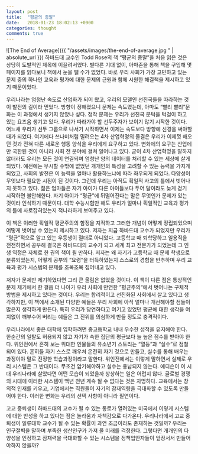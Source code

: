 ```yaml
---
layout: post
title:  "평균의 종말"
date:   2018-01-23 18:02:13 +0900
categories: thought
comments: true
---
```

![The End of Average]({{ "/assets/images/the-end-of-average.jpg " | absolute_url }})
하바드대 교수인 Todd Rose의 책 “평균의 종말”을 처음 읽은 것은 상당히 도발적인 제목에 이끌려서였다. 별다른 기대 없이, 아마존을 통해 책을 구입해 몇 페이지를 읽다보니 책에서 눈을 뗄 수가 없었다. 바로 우리 사회가 가장 고민하고 있는 문제 중의 하나인 교육과 평가에 대한 문제의 근원과 함께 시원한 해결책을 제시하고 있기 때문이었다.

우리나라는 엄청난 속도로 산업화가 되어 왔고, 우리의 모델인 선진국들을 따라하는 것이 발전의 길이라 믿었다. 방향이 정해졌으니 문제는 속도였는데, 아마도 “빨리 빨리”문화는 이 과정에서 생기지 않았나 싶다. 정작 문제는 우리가 선진국 문턱을 턱걸이 하고 있는 요즈음 생기고 있다. 우리가 따라가야 할 선두주자가 보이기 않기 시작한 것이다. 어느새 우리가 선두 그룹으로 나서기 시작하면서 이제는 속도보다 방향에 신경을 써야할 때가 되었다. 여기에다 쓰나미처럼 밀려오는 4차 산업혁명의 물결은 우리가 이제껏 해오던 것과 전혀 다른 새로운 행동 양식을 우리에게 요구하고 있다. 변화에의 요구는 산업에만 국한된 것이 아니라 사회 전 분야에 걸쳐 일어나고 있다. 굳이 4차 산업혁명을 말하지 않더라도 우리는 모든 것이 연결되며 엄청난 양의 데이터를 처리할 수 있는 세상에 살게 되었다. 예전에는 무시할 수밖에 없었던 개개인의 특성을 고려할 수 있는 능력을 가지게 되었고, 사회의 발전은 이 능력을 얼마나 활용하느냐에 따라 좌우되게 되었다. 다양성이 무엇보다 필요한 시점이 된 것이다. 그런데 우리는 아직도 획일적 사고의 틀에서 벗어나지 못하고 있다. 젊은 엄마들은 자기 아이가 다른 아이들보다 두어 달이라도 늦게 걷기 시작하면 불안해한다. 자기 아이가 “평균”에 뒤떨어진다는 말은 무엇인가 문제가 있는 것이라 인식하기 때문이다. 대학 수능시험만 해도 우리가 얼마나 획일적인 교육과 평가의 틀에 사로잡혀있는지 적나라하게 보여주고 있다.

이 책은 이러한 획일적 평균주의의 함정을 지적하고 그러한 개념이 어떻게 정립되었으며 어떻게 벗어날 수 있는지 제시하고 있다. 저자는 지금 하바드대 교수가 되었지만 우리가 “평균”적으로 알고 있는 우등생이 절대로 아니었다. 고등학교 때 퇴학당하고 일용직을 전전하면서 공부해 결국은 하바드대의 교수가 되고 세계 최고 전문가가 되었는데 그 인생 역정은 자체로 한 권의 책이 될 만하다. 저자는 왜 자기가 고등학교 때 문제 학생으로 분류되었는지, 어떻게 공부의 “요령“을 터득하였는지 스스로의 경험을 반추하며 우리 교육과 평가 시스템의 문제를 조목조목 짚어내고 있다.

저자가 문제만 제기하였다면 그리 큰 울림은 없었을 것이다. 이 책이 다른 점은 통상적인 문제 제기에서 한 걸음 더 나아가 우리 사회에 만연한 ”평균주의“에서 벗어나는 구체적 방법을 제시하고 있다는 것이다. 우리는 합리적이고 선진화된 사회에서 살고 있다고 생각하지만, 이 책에서 소개된 다양한 예들은 우리 사회에 아직 얼마나 개선해야할 점들이 많은지 생각하게 만든다. 특히 우리가 당연하다고 여기고 있었던 평균에 대한 생각을 여지없이 깨부수어 버리는 예들은 그 진위를 의심하게 만들 정도로 충격적이다.

우리나라에서 좋은 대학에 입학하려면 중고등학교 내내 우수한 성적을 유지해야 한다. 한순간의 일탈도 허용되지 않고 자기가 속한 집단의 평균보다 늘 높은 점수를 받아야 한다. 위인전에서 흔히 보는 위대한 인물들의 유소년기 스토리는 “열등”과 “실수”로 점철되어 있다. 흔히들 자기 스스로 깨우쳐 온전히 자기 것으로 만들고, 실수를 통해 배우는 과정이야 말로 진정한 학습과정이라고 말한다. 위인전에서는 이렇게 말하면서 실제로 우리 시스템은 그 반대이다. 무조건 암기해야하고 실수는 용납되지 않는다. 에디슨이 이 시대 우리나라에 살았다면 어떤 모습이 되었을까 상상하는 일은 어렵지 않다. 글로벌 경쟁의 시대에 이러한 시스템이 백년 천년 계속 될 수 없다는 것은 자명하다. 교육에서는 창의적 인재를 키우고, 기업에서는 직원들이 자기의 잠재역량을 극대화할 수 있도록 만들어야 한다. 이러한 변화는 우리의 선택 사항이 아니라 필연이다.

고교 중퇴생이 하바드대의 교수가 될 수 있는 통로가 열려있는 미국에서 이렇게 시스템에 대한 반성을 하고 있다는 점은 놀라움과 자책감으로 다가온다. 우리나라에서 고교 중퇴생이 일류대학 교수가 될 수 있는 확률이 과연 조금이라도 존재하는 것일까? 우리는 인구절벽을 말하며 부족한 생산인구가 가져 올 미래를 걱정한다. 그렇다면 개개인의 다양성을 인정하고 잠재력을 극대화할 수 있는 시스템을 정책입안자들이 앞장서서 만들어야하지 않을까?
